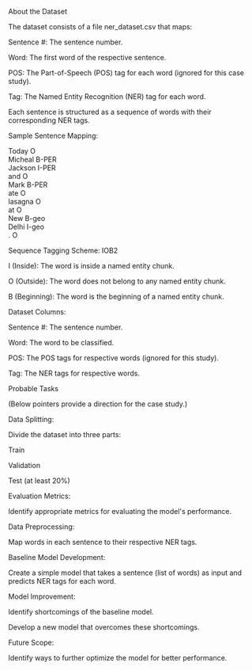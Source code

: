 About the Dataset

The dataset consists of a file ner_dataset.csv that maps:

Sentence #: The sentence number.

Word: The first word of the respective sentence.

POS: The Part-of-Speech (POS) tag for each word (ignored for this case study).

Tag: The Named Entity Recognition (NER) tag for each word.

Each sentence is structured as a sequence of words with their corresponding NER tags.

Sample Sentence Mapping:

Today O  
Micheal B-PER  
Jackson I-PER  
and O  
Mark B-PER  
ate O  
lasagna O  
at O  
New B-geo  
Delhi I-geo  
. O  

Sequence Tagging Scheme: IOB2

I (Inside): The word is inside a named entity chunk.

O (Outside): The word does not belong to any named entity chunk.

B (Beginning): The word is the beginning of a named entity chunk.

Dataset Columns:

Sentence #: The sentence number.

Word: The word to be classified.

POS: The POS tags for respective words (ignored for this study).

Tag: The NER tags for respective words.

Probable Tasks

(Below pointers provide a direction for the case study.)

Data Splitting:

Divide the dataset into three parts:

Train

Validation

Test (at least 20%)

Evaluation Metrics:

Identify appropriate metrics for evaluating the model's performance.

Data Preprocessing:

Map words in each sentence to their respective NER tags.

Baseline Model Development:

Create a simple model that takes a sentence (list of words) as input and predicts NER tags for each word.

Model Improvement:

Identify shortcomings of the baseline model.

Develop a new model that overcomes these shortcomings.

Future Scope:

Identify ways to further optimize the model for better performance.
